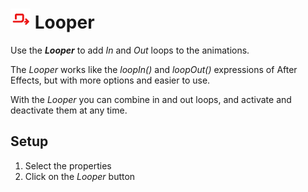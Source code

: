 # ![looper Icon](img\duik-icons\automation\looper-icon-r.png) Looper

Use the ***Looper*** to add *In* and *Out* loops to the animations.

The *Looper* works like the *loopIn()* and *loopOut()* expressions of After Effects, but with more options and easier to use.

With the *Looper* you can combine in and out loops, and activate and deactivate them at any time.

## Setup

1. Select the properties
2. Click on the *Looper* button
